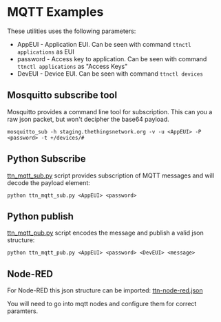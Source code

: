 # MQTT Examples

These utilities uses the following parameters:

* AppEUI - Application EUI. Can be seen with command `ttnctl applications` as EUI
* password - Access key to application. Can be seen with command `ttnctl applications` as "Access Keys"
* DevEUI - Device EUI. Can be seen with command `ttnctl devices`

## Mosquitto subscribe tool

Mosquitto provides a command line tool for subscription. This can you a
raw json packet, but won't decipher the base64 payload.

    mosquitto_sub -h staging.thethingsnetwork.org -v -u <AppEUI> -P <password> -t +/devices/#

## Python Subscribe
[ttn_mqtt_sub.py]() script provides subscription of MQTT messages and
will decode the payload element: 

    python ttn_mqtt_sub.py <AppEUI> <password>

## Python publish
[ttn_mqtt_pub.py]() script encodes the message and publish a valid json
structure:

    python ttn_mqtt_pub.py <AppEUI> <password> <DevEUI> <message>

## Node-RED
For Node-RED this json structure can be imported: [ttn-node-red.json]()

You will need to go into mqtt nodes and configure them for correct
paramters.